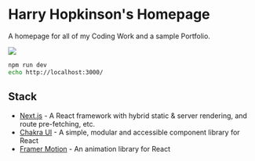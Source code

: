 # Harry Hopkinson's Homepage
A homepage for all of my Coding Work and a sample Portfolio.

<a href="https://github.com/Harry-Hopkinson">
	<img src= "https://images.weserv.nl/?url=avatars.githubusercontent.com/u/63599884?v=4&h=100&w=100&fit=cover&mask=circle&maxage=7d">
</a>

```sh
npm run dev
echo http://localhost:3000/
```

## Stack

- [Next.js](https://nextjs.org/) - A React framework with hybrid static & server rendering, and route pre-fetching, etc.
- [Chakra UI](https://chakra-ui.com/) - A simple, modular and accessible component library for React
- [Framer Motion](https://www.framer.com/motion/) - An animation library for React

